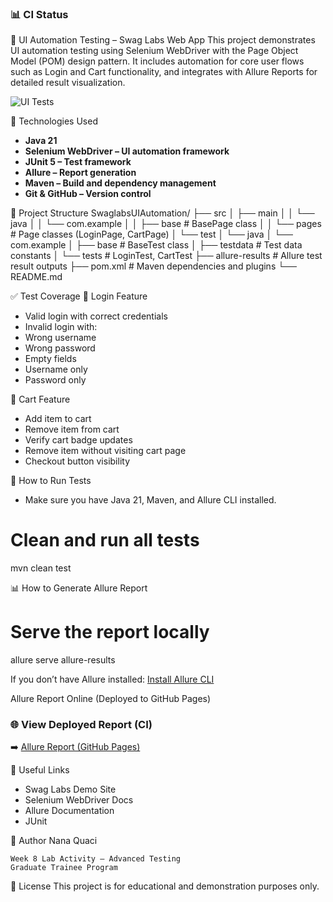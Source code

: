 ### 📊 CI Status


🧪 UI Automation Testing – Swag Labs Web App
This project demonstrates UI automation testing using Selenium WebDriver with the Page Object Model (POM) design pattern. It includes automation for core user flows such as Login and Cart functionality, and integrates with Allure Reports for detailed result visualization.

![UI Tests](https://github.com/NanaQuaci/Advanced-Week8-UI/actions/workflows/run-tests.yml/badge.svg)

🚀 Technologies Used
- **Java 21**
- **Selenium WebDriver – UI automation framework**
- **JUnit 5 – Test framework**
- **Allure – Report generation**
- **Maven – Build and dependency management**
- **Git & GitHub – Version control**

🧩 Project Structure
SwaglabsUIAutomation/
├── src
│   ├── main
│   │   └── java
│   │       └── com.example
│   │           ├── base         # BasePage class
│   │           └── pages        # Page classes (LoginPage, CartPage)
│   └── test
│       └── java
│           └── com.example
│               ├── base         # BaseTest class
│               ├── testdata     # Test data constants
│               └── tests        # LoginTest, CartTest
├── allure-results              # Allure test result outputs
├── pom.xml                     # Maven dependencies and plugins
└── README.md


✅ Test Coverage
🔐 Login Feature
- Valid login with correct credentials
- Invalid login with:
- Wrong username
- Wrong password
- Empty fields
- Username only
- Password only

🛒 Cart Feature
- Add item to cart
- Remove item from cart
- Verify cart badge updates
- Remove item without visiting cart page
- Checkout button visibility

📄 How to Run Tests
- Make sure you have Java 21, Maven, and Allure CLI installed.
# Clean and run all tests
mvn clean test

📊 How to Generate Allure Report
# Serve the report locally
allure serve allure-results

If you don’t have Allure installed: [Install Allure CLI](https://allurereport.org/docs/#_installing_a_commandline)

Allure Report Online
(Deployed to GitHub Pages)

### 🌐 View Deployed Report (CI)
➡️ [Allure Report (GitHub Pages)](https://nanaquaci.github.io/Advanced-Week8-UI/)

🔗 Useful Links
- Swag Labs Demo Site
- Selenium WebDriver Docs
- Allure Documentation
- JUnit

 
👤 Author
Nana Quaci

    Week 8 Lab Activity – Advanced Testing
    Graduate Trainee Program

🏁 License
This project is for educational and demonstration purposes only.